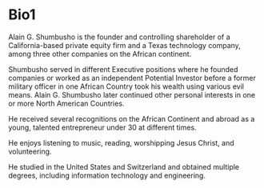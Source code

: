 # Bio1


Alain G. Shumbusho is the founder and controlling shareholder of a California-based private equity firm and a Texas technology company, among three other companies on the African continent.

Shumbusho served in different Executive positions where he founded companies or worked as an independent Potential Investor before a former military officer in one African Country took his wealth using various evil means. Alain G. Shumbusho later continued other personal interests in one or more North American Countries.

He received several recognitions on the African Continent and abroad as a young, talented entrepreneur under 30 at different times.

He enjoys listening to music, reading, worshipping Jesus Christ, and volunteering.

He studied in the United States and Switzerland and obtained multiple degrees, including information technology and engineering.
